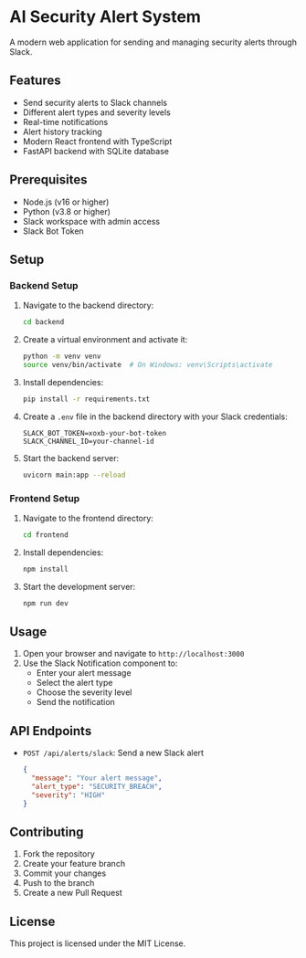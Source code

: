 # AI Security Alert System

A modern web application for sending and managing security alerts through Slack.

## Features

- Send security alerts to Slack channels
- Different alert types and severity levels
- Real-time notifications
- Alert history tracking
- Modern React frontend with TypeScript
- FastAPI backend with SQLite database

## Prerequisites

- Node.js (v16 or higher)
- Python (v3.8 or higher)
- Slack workspace with admin access
- Slack Bot Token

## Setup

### Backend Setup

1. Navigate to the backend directory:
   ```bash
   cd backend
   ```

2. Create a virtual environment and activate it:
   ```bash
   python -m venv venv
   source venv/bin/activate  # On Windows: venv\Scripts\activate
   ```

3. Install dependencies:
   ```bash
   pip install -r requirements.txt
   ```

4. Create a `.env` file in the backend directory with your Slack credentials:
   ```
   SLACK_BOT_TOKEN=xoxb-your-bot-token
   SLACK_CHANNEL_ID=your-channel-id
   ```

5. Start the backend server:
   ```bash
   uvicorn main:app --reload
   ```

### Frontend Setup

1. Navigate to the frontend directory:
   ```bash
   cd frontend
   ```

2. Install dependencies:
   ```bash
   npm install
   ```

3. Start the development server:
   ```bash
   npm run dev
   ```

## Usage

1. Open your browser and navigate to `http://localhost:3000`
2. Use the Slack Notification component to:
   - Enter your alert message
   - Select the alert type
   - Choose the severity level
   - Send the notification

## API Endpoints

- `POST /api/alerts/slack`: Send a new Slack alert
  ```json
  {
    "message": "Your alert message",
    "alert_type": "SECURITY_BREACH",
    "severity": "HIGH"
  }
  ```

## Contributing

1. Fork the repository
2. Create your feature branch
3. Commit your changes
4. Push to the branch
5. Create a new Pull Request

## License

This project is licensed under the MIT License.
